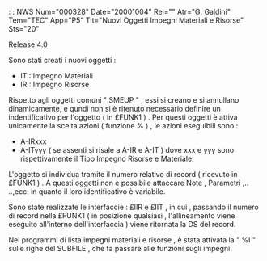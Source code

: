  :  : NWS Num="000328" Date="20001004" Rel="" Atr="G. Galdini" Tem="TEC" App="P5" Tit="Nuovi Oggetti Impegni Materiali e Risorse" Sts="20"

Release 4.0

Sono stati creati i nuovi oggetti    : 

   -  IT  :     Impegno Materiali
   -  IR  :     Impegno Risorse

Rispetto agli oggetti  comuni " SMEUP " , essi si creano e si annullano dinamicamente, e qundi non
si è ritenuto necessario definire un indentificativo per l'oggetto  (  in  £FUNK1 )  .
Per questi oggetti è attiva unicamente la scelta azioni ( funzione % ) , le azioni eseguibili sono
 : 

   -  A-IRxxx
   -  A-ITyyy    ( se assenti si risale a A-IR e A-IT ) dove xxx e yyy sono rispettivamente il Tipo Impegno Risorse e Materiale.

L'oggetto si individua tramite il numero relativo di record  ( ricevuto in £FUNK1 ) . A questi oggetti non è possibile attaccare Note , Parametri ,.. ..,ecc. in quanto il loro identificativo è variabile.

Sono state realizzate le interfaccie  :  £IIR e £IIT , in cui , passando il numero di record nella £FUNK1 ( in posizione qualsiasi , l'allineamento viene eseguito all'interno dell'interfaccia ) viene ritornata la DS del record.

Nei programmi di lista impegni materiali e risorse , è stata attivata la " %I " sulle righe del SUBFILE , che fa passare alle funzioni sugli impegni.



